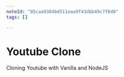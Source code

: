 ```yaml
---
noteId: "85caa9304bd511eaa9f43dbb49c7f8d8"
tags: []

---
```


# Youtube Clone

Cloning Youtube  with Vanilla and NodeJS